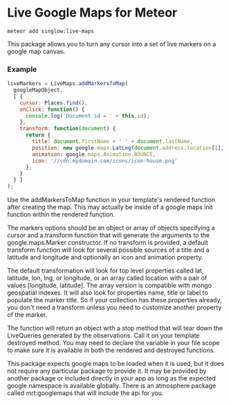 Live Google Maps for Meteor
===========================

```
meteor add singlow:live-maps
```

This package allows you to turn any cursor into a set of live markers on
a google map canvas.


### Example

```js
liveMarkers = LiveMaps.addMarkersToMap(
  googleMapObject,
  [ {
    cursor: Places.find(),
    onClick: function() {
      console.log('Document id = ' + this.id);
    },
    transform: function(document) {
      return {
        title: document.firstName + ' ' + document.lastName,
        position: new google.maps.LatLng(document.address.location[1], document.address.location[0]),
        animation: google.maps.Animation.BOUNCE,
        icon: '//cdn.mydomain.com/icons/icon-house.png'
      };
    }
  } ]
);
```

Use the addMarkersToMap function in your template's rendered function
after creating the map. This may actually be inside of a google maps
init function within the rendered function.

The markers options should be an object or array of objects specifying
a cursor and a transform function that will generate the arguments
to the google.maps.Marker constructor. If no transform is provided,
a default transform function will look for several possible sources
of a title and a latitude and longitude and optionally an icon and
animation property.

The default transformation will look for top level properties called lat,
latitude, lon, lng, or longitude, or an array called location with a
pair of values [longitude, latitude]. The array version is compatible
with mongo geospatial indexes. It will also look for properties name,
title or label to populate the marker title. So if your collection has
these properties already, you don't need a transform unless you need
to customize another property of the marker.

The function will return an object with a stop method that will tear
down the LiveQueries generated by the observations. Call it on your
template destroyed method. You may need to declare the variable in your
file scope to make sure it is available in both the rendered and destroyed
functions.

This package expects google maps to be loaded when it is used, but it
does not require any particular package to provide it. It may be
provided by another package or included directly in your app as long
as the expected google namespace is available globally. There is an
atmosphere package called mrt:googlemaps that will include the api for you.
